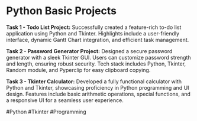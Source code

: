 # Python Basic Projects

**Task 1 - Todo List Project:**
Successfully created a feature-rich to-do list application using Python and Tkinter. Highlights include a user-friendly interface, dynamic Gantt Chart integration, and efficient task management.

**Task 2 - Password Generator Project:**
Designed a secure password generator with a sleek Tkinter GUI. Users can customize password strength and length, ensuring robust security. Tech stack includes Python, Tkinter, Random module, and Pyperclip for easy clipboard copying.

**Task 3 - Tkinter Calculator:**
Developed a fully functional calculator with Python and Tkinter, showcasing proficiency in Python programming and UI design. Features include basic arithmetic operations, special functions, and a responsive UI for a seamless user experience.

#Python #Tkinter #Programming 
